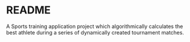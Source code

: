 # README

A Sports training application project which algorithmically calculates the best athlete during a series
of dynamically created tournament matches.

